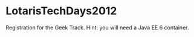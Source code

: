LotarisTechDays2012
===================

Registration for the Geek Track. Hint: you will need a Java EE 6 container.